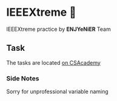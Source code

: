 # IEEEXtreme :100:
IEEEXtreme practice by **ENJYeNiER** Team

## Task
The tasks are located [on CSAcademy](https://csacademy.com/ieeextreme-practice/tasks/)

### Side Notes
Sorry for unprofessional variable naming
